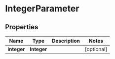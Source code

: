 # IntegerParameter

## Properties
Name | Type | Description | Notes
------------ | ------------- | ------------- | -------------
**integer** | **Integer** |  |  [optional]

